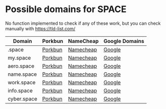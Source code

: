 # Possible domains for SPACE

No function implemented to check if any of these work, but you can check manually with https://tld-list.com/

| Domain | Porkbun | NameCheap | Google Domains |
|---|---|---|---|
| .space | [Porkbun](https://porkbun.com/checkout/search?prb=e814663da1&tlds=&idnLanguage=&search=search&q=.space) | [Namecheap](https://www.namecheap.com/domains/registration/results/?domain=.space) | [Google](https://domains.google.com/registrar/search?searchTerm=.space) |
| my.space | [Porkbun](https://porkbun.com/checkout/search?prb=e814663da1&tlds=&idnLanguage=&search=search&q=my.space) | [Namecheap](https://www.namecheap.com/domains/registration/results/?domain=my.space) | [Google](https://domains.google.com/registrar/search?searchTerm=my.space) |
| aero.space | [Porkbun](https://porkbun.com/checkout/search?prb=e814663da1&tlds=&idnLanguage=&search=search&q=aero.space) | [Namecheap](https://www.namecheap.com/domains/registration/results/?domain=aero.space) | [Google](https://domains.google.com/registrar/search?searchTerm=aero.space) |
| name.space | [Porkbun](https://porkbun.com/checkout/search?prb=e814663da1&tlds=&idnLanguage=&search=search&q=name.space) | [Namecheap](https://www.namecheap.com/domains/registration/results/?domain=name.space) | [Google](https://domains.google.com/registrar/search?searchTerm=name.space) |
| work.space | [Porkbun](https://porkbun.com/checkout/search?prb=e814663da1&tlds=&idnLanguage=&search=search&q=work.space) | [Namecheap](https://www.namecheap.com/domains/registration/results/?domain=work.space) | [Google](https://domains.google.com/registrar/search?searchTerm=work.space) |
| info.space | [Porkbun](https://porkbun.com/checkout/search?prb=e814663da1&tlds=&idnLanguage=&search=search&q=info.space) | [Namecheap](https://www.namecheap.com/domains/registration/results/?domain=info.space) | [Google](https://domains.google.com/registrar/search?searchTerm=info.space) |
| cyber.space | [Porkbun](https://porkbun.com/checkout/search?prb=e814663da1&tlds=&idnLanguage=&search=search&q=cyber.space) | [Namecheap](https://www.namecheap.com/domains/registration/results/?domain=cyber.space) | [Google](https://domains.google.com/registrar/search?searchTerm=cyber.space) |
